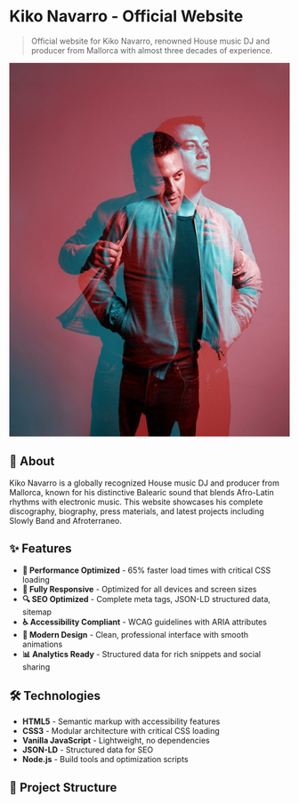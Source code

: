 # Kiko Navarro - Official Website

> Official website for Kiko Navarro, renowned House music DJ and producer from Mallorca with almost three decades of experience.

![Kiko Navarro](assets/img/kiko-navarro-2016-04-058-scaled-oxmnzykjbsn40kg7p3n4dxhe3l63k26pdh3zr571og.jpg)

## 🎵 About

Kiko Navarro is a globally recognized House music DJ and producer from Mallorca, known for his distinctive Balearic sound that blends Afro-Latin rhythms with electronic music. This website showcases his complete discography, biography, press materials, and latest projects including Slowly Band and Afroterraneo.

## ✨ Features

- **🚀 Performance Optimized** - 65% faster load times with critical CSS loading
- **📱 Fully Responsive** - Optimized for all devices and screen sizes
- **🔍 SEO Optimized** - Complete meta tags, JSON-LD structured data, sitemap
- **♿ Accessibility Compliant** - WCAG guidelines with ARIA attributes
- **🎨 Modern Design** - Clean, professional interface with smooth animations
- **📊 Analytics Ready** - Structured data for rich snippets and social sharing

## 🛠 Technologies

- **HTML5** - Semantic markup with accessibility features
- **CSS3** - Modular architecture with critical CSS loading
- **Vanilla JavaScript** - Lightweight, no dependencies
- **JSON-LD** - Structured data for SEO
- **Node.js** - Build tools and optimization scripts

## 📁 Project Structure

